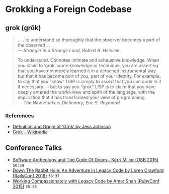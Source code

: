 # Grokking a Foreign Codebase

## grok (grŏk)

> . . . to understand so thoroughly that the observer becomes a part of the observed . . .  
― *Stranger in a Strange Land, Robert A. Heinlein*

> To understand. Connotes intimate and exhaustive knowledge. When you claim to ‘grok’ some knowledge or technique, you are asserting that you have not merely learned it in a detached instrumental way but that it has become part of you, part of your identity. For example, to say that you “know” LISP is simply to assert that you can code in it if necessary — but to say you “grok” LISP is to claim that you have deeply entered the world-view and spirit of the language, with the implication that it has transformed your view of programming.  
― *The New Hackers Dictionary, Eric S. Raymond*

### References

- [Definition and Origin of ‘Grok’ by Jess Johnson](https://www.grokcode.com/95/definition-and-origin-of-grok/)
- [Grok - Wikipedia](https://en.m.wikipedia.org/wiki/Grok)

## Conference Talks

- [Software Archeology and The Code Of Doom - Kerri Miller (OSB 2015)](https://www.youtube.com/watch?v=2YlO9MGlrXY) `50:34`
- [Down The Rabbit Hole: An Adventure in Legacy Code by Loren Crawford (RailsConf 2018)](https://www.youtube.com/watch?v=Dm2LdXLFrxw) `38:37`
- [Working Compassionately with Legacy Code by Amar Shah (RubyConf 2015)](https://www.youtube.com/watch?v=JC4mS7sYQlU) `35:39`
